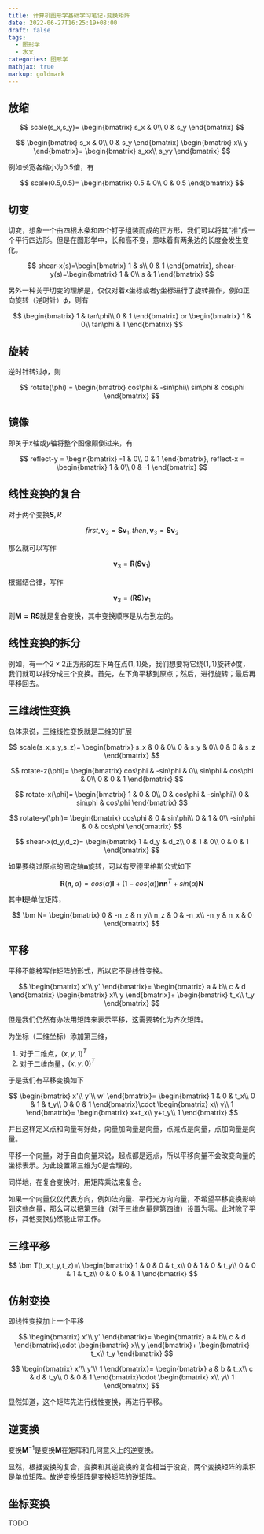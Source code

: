 ```yaml
---
title: 计算机图形学基础学习笔记-变换矩阵
date: 2022-06-27T16:25:19+08:00
draft: false
tags:
  - 图形学
  - 水文
categories: 图形学
mathjax: true
markup: goldmark
---
```


## 放缩

$$
scale(s_x,s_y)=
\begin{bmatrix}
s_x  & 0\\
0  & s_y
\end{bmatrix}
$$

$$
\begin{bmatrix}
s_x  & 0\\
0  & s_y
\end{bmatrix}
\begin{bmatrix}
x\\
y
\end{bmatrix}=
\begin{bmatrix}
s_xx\\
s_yy
\end{bmatrix}
$$

例如长宽各缩小为0.5倍，有

$$
scale(0.5,0.5)=
\begin{bmatrix}
0.5  & 0\\
0  & 0.5
\end{bmatrix}
$$

## 切变

切变，想象一个由四根木条和四个钉子组装而成的正方形，我们可以将其“推”成一个平行四边形。但是在图形学中，长和高不变，意味着有两条边的长度会发生变化。

$$
shear-x(s)=\begin{bmatrix}
1  & s\\
0  & 1
\end{bmatrix},
shear-y(s)=\begin{bmatrix}
1  & 0\\
s  & 1
\end{bmatrix}
$$

另外一种关于切变的理解是，仅仅对着x坐标或者y坐标进行了旋转操作，例如正向旋转（逆时针）$\phi$，则有

$$
\begin{bmatrix}
1  & tan\phi\\
0  & 1
\end{bmatrix}
or
\begin{bmatrix}
1  & 0\\
tan\phi  & 1
\end{bmatrix}
$$

## 旋转

逆时针转过$\phi$，则

$$
rotate(\phi) = 
\begin{bmatrix}
cos\phi  & -sin\phi\\
sin\phi  & cos\phi
\end{bmatrix}
$$

## 镜像

即关于$x$轴或$y$轴将整个图像颠倒过来，有

$$
reflect-y = 
\begin{bmatrix}
-1  & 0\\
0  & 1
\end{bmatrix},
reflect-x = 
\begin{bmatrix}
1  & 0\\
0  & -1
\end{bmatrix}
$$

## 线性变换的复合

对于两个变换$\bm S,R$

$$
first,\bm v_2=\bm{Sv}_1,then,\bm v_3=\bm{Sv}_2
$$

那么就可以写作

$$
\bm v_3=\bm R(\bm{Sv}_1)
$$

根据结合律，写作

$$
\bm v_3=(\bm{RS})\bm{v}_1
$$

则$\bm{M=RS}$就是复合变换，其中变换顺序是从右到左的。

## 线性变换的拆分

例如，有一个$2\times 2$正方形的左下角在点$(1,1)$处，我们想要将它绕$(1,1)$旋转$\phi$度，我们就可以拆分成三个变换。首先，左下角平移到原点；然后，进行旋转；最后再平移回去。

## 三维线性变换

总体来说，三维线性变换就是二维的扩展

$$
scale(s_x,s_y,s_z)=
\begin{bmatrix}
s_x  & 0 & 0\\
0  & s_y & 0\\
0  & 0 & s_z
\end{bmatrix}
$$

$$
rotate-z(\phi)=
\begin{bmatrix}
cos\phi  & -sin\phi & 0\\
sin\phi  & cos\phi & 0\\
0  & 0 & 1
\end{bmatrix}
$$

$$
rotate-x(\phi)=
\begin{bmatrix}
1  & 0 & 0\\
0  & cos\phi & -sin\phi\\
0  & sin\phi & cos\phi
\end{bmatrix}
$$

$$
rotate-y(\phi)=
\begin{bmatrix}
cos\phi  & 0 & sin\phi\\
0  & 1 & 0\\
-sin\phi  & 0 & cos\phi
\end{bmatrix}
$$

$$
shear-x(d_y,d_z)=
\begin{bmatrix}
1 & d_y & d_z\\
0 & 1 & 0\\
0 & 0 & 1
\end{bmatrix}
$$

如果要绕过原点的固定轴$\bm n$旋转，可以有罗德里格斯公式如下

$$
\bm R(\bm n,\alpha) = cos(\alpha)\bm I+(1-cos(\alpha))\bm{nn}^T+sin(\alpha)\bm N
$$

其中$\bm I$是单位矩阵，

$$
\bm N=
\begin{bmatrix}
0  & -n_z & n_y\\
n_z  & 0 & -n_x\\
-n_y  & n_x & 0
\end{bmatrix}
$$

## 平移

平移不能被写作矩阵的形式，所以它不是线性变换。

$$
\begin{bmatrix}
x'\\
y'
\end{bmatrix}=
\begin{bmatrix}
a  & b\\
c  & d
\end{bmatrix}
\begin{bmatrix}
x\\
y
\end{bmatrix}+
\begin{bmatrix}
t_x\\
t_y
\end{bmatrix}
$$

但是我们仍然有办法用矩阵来表示平移，这需要转化为齐次矩阵。

为坐标（二维坐标）添加第三维，

1. 对于二维点，$(x,y,1)^T$
2. 对于二维向量，$(x,y,0)^T$

于是我们有平移变换如下

$$
\begin{bmatrix}
x'\\
y'\\
w'
\end{bmatrix}=
\begin{bmatrix}
1  & 0 & t_x\\
0  & 1 & t_y\\
0 & 0 & 1
\end{bmatrix}\cdot
\begin{bmatrix}
x\\
y\\
1
\end{bmatrix}=
\begin{bmatrix}
x+t_x\\
y+t_y\\
1
\end{bmatrix}
$$

并且这样定义点和向量有好处，向量加向量是向量，点减点是向量，点加向量是向量。

平移一个向量，对于自由向量来说，起点都是远点，所以平移向量不会改变向量的坐标表示。为此设置第三维为0是合理的。

同样地，在复合变换时，用矩阵乘法来复合。

如果一个向量仅仅代表方向，例如法向量、平行光方向向量，不希望平移变换影响到这些向量，那么可以把第三维（对于三维向量是第四维）设置为零。此时除了平移，其他变换仍然能正常工作。

## 三维平移

$$
\bm T(t_x,t_y,t_z)=\
\begin{bmatrix}
1 & 0 & 0 & t_x\\
0 & 1 & 0 & t_y\\
0 & 0 & 1 & t_z\\
0 & 0 & 0 & 1
\end{bmatrix}
$$

## 仿射变换

即线性变换加上一个平移

$$
\begin{bmatrix}
x'\\
y'
\end{bmatrix}=
\begin{bmatrix}
a & b\\
c & d
\end{bmatrix}\cdot
\begin{bmatrix}
x\\
y
\end{bmatrix}+
\begin{bmatrix}
t_x\\
t_y
\end{bmatrix}
$$

$$
\begin{bmatrix}
x'\\
y'\\
1
\end{bmatrix}=
\begin{bmatrix}
a  & b & t_x\\
c  & d & t_y\\
0 & 0 & 1
\end{bmatrix}\cdot
\begin{bmatrix}
x\\
y\\
1
\end{bmatrix}
$$

显然知道，这个矩阵先进行线性变换，再进行平移。

## 逆变换

变换$\bm M^{-1}$是变换$\bm M$在矩阵和几何意义上的逆变换。

显然，根据变换的复合，变换和其逆变换的复合相当于没变，两个变换矩阵的乘积是单位矩阵。故逆变换矩阵是变换矩阵的逆矩阵。

## 坐标变换

TODO

